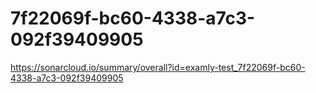 # 7f22069f-bc60-4338-a7c3-092f39409905
https://sonarcloud.io/summary/overall?id=examly-test_7f22069f-bc60-4338-a7c3-092f39409905
